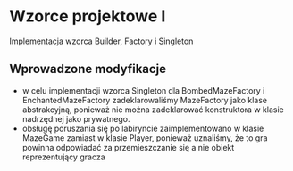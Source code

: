 # Wzorce projektowe I
Implementacja wzorca Builder, Factory i Singleton

## Wprowadzone modyfikacje

- w celu implementacji wzorca Singleton dla BombedMazeFactory i EnchantedMazeFactory zadeklarowaliśmy MazeFactory jako
  klase abstrakcyjną, ponieważ nie można zadeklarować konstruktora w klasie nadrzędnej jako prywatnego.
- obsługę poruszania się po labiryncie zaimplementowano w klasie MazeGame zamiast w klasie Player, ponieważ uznaliśmy, że
  to gra powinna odpowiadać za przemieszczanie się a nie obiekt reprezentujący gracza